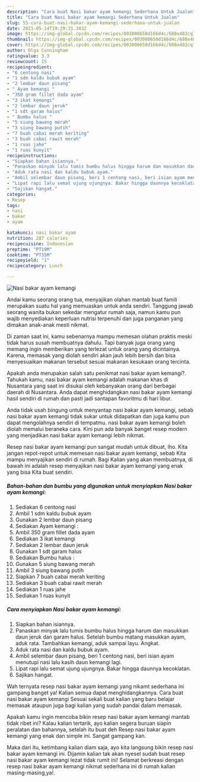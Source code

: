 ```yaml
---
description: "Cara buat Nasi bakar ayam kemangi Sederhana Untuk Jualan"
title: "Cara buat Nasi bakar ayam kemangi Sederhana Untuk Jualan"
slug: 55-cara-buat-nasi-bakar-ayam-kemangi-sederhana-untuk-jualan
date: 2021-05-14T19:29:31.343Z
image: https://img-global.cpcdn.com/recipes/003000650d166d4c/680x482cq70/nasi-bakar-ayam-kemangi-foto-resep-utama.jpg
thumbnail: https://img-global.cpcdn.com/recipes/003000650d166d4c/680x482cq70/nasi-bakar-ayam-kemangi-foto-resep-utama.jpg
cover: https://img-global.cpcdn.com/recipes/003000650d166d4c/680x482cq70/nasi-bakar-ayam-kemangi-foto-resep-utama.jpg
author: Olga Cunningham
ratingvalue: 3.3
reviewcount: 15
recipeingredient:
- "6 centong nasi"
- "1 sdm kaldu bubuk ayam"
- "2 lembar daun pisang"
- " Ayam kemangi "
- "350 gram fillet dada ayam"
- "3 ikat kemangi"
- "2 lembar daun jeruk"
- "1 sdt garam halus"
- " Bumbu halus "
- "5 siung bawang merah"
- "3 siung bawang putih"
- "7 buah cabai merah keriting"
- "3 buah cabai rawit merah"
- "1 ruas jahe"
- "1 ruas kunyit"
recipeinstructions:
- "Siapkan bahan isiannya."
- "Panaskan minyak lalu tumis bumbu halus hingga harum dan masukkan daun jeruk dan garam halus. Setelah bumbu matang masukkan ayam, aduk rata. Tambahkan kemangi, aduk sampai layu. Angkat."
- "Aduk rata nasi dan kaldu bubuk ayam."
- "Ambil selembar daun pisang, beri 1 centong nasi, beri isian ayam menutupi nasi lalu kasih daun kemangi lagi."
- "Lipat rapi lalu semat ujung ujungnya. Bakar hingga daunnya kecoklatan."
- "Sajikan hangat."
categories:
- Resep
tags:
- nasi
- bakar
- ayam

katakunci: nasi bakar ayam 
nutrition: 287 calories
recipecuisine: Indonesian
preptime: "PT19M"
cooktime: "PT35M"
recipeyield: "1"
recipecategory: Lunch

---
```



![Nasi bakar ayam kemangi](https://img-global.cpcdn.com/recipes/003000650d166d4c/680x482cq70/nasi-bakar-ayam-kemangi-foto-resep-utama.jpg)

Andai kamu seorang orang tua, menyajikan olahan mantab buat famili merupakan suatu hal yang memuaskan untuk anda sendiri. Tanggung jawab seorang  wanita bukan sekedar mengatur rumah saja, namun kamu pun wajib menyediakan keperluan nutrisi terpenuhi dan juga panganan yang dimakan anak-anak mesti nikmat.

Di zaman  saat ini, kamu sebenarnya mampu memesan olahan praktis meski tidak harus susah membuatnya dahulu. Tapi banyak juga orang yang memang ingin memberikan yang terlezat untuk orang yang dicintainya. Karena, memasak yang diolah sendiri akan jauh lebih bersih dan bisa menyesuaikan makanan tersebut sesuai makanan kesukaan orang tercinta. 



Apakah anda merupakan salah satu penikmat nasi bakar ayam kemangi?. Tahukah kamu, nasi bakar ayam kemangi adalah makanan khas di Nusantara yang saat ini disukai oleh kebanyakan orang dari berbagai daerah di Nusantara. Anda dapat menghidangkan nasi bakar ayam kemangi hasil sendiri di rumah dan pasti jadi santapan favoritmu di hari libur.

Anda tidak usah bingung untuk menyantap nasi bakar ayam kemangi, sebab nasi bakar ayam kemangi tidak sukar untuk didapatkan dan juga kamu pun dapat mengolahnya sendiri di tempatmu. nasi bakar ayam kemangi boleh diolah memalui beraneka cara. Kini pun ada banyak banget resep modern yang menjadikan nasi bakar ayam kemangi lebih nikmat.

Resep nasi bakar ayam kemangi pun sangat mudah untuk dibuat, lho. Kita jangan repot-repot untuk memesan nasi bakar ayam kemangi, sebab Kita mampu menyajikan sendiri di rumah. Bagi Kalian yang akan membuatnya, di bawah ini adalah resep menyajikan nasi bakar ayam kemangi yang enak yang bisa Kita buat sendiri.

<!--inarticleads1-->

##### Bahan-bahan dan bumbu yang digunakan untuk menyiapkan Nasi bakar ayam kemangi:

1. Sediakan 6 centong nasi
1. Ambil 1 sdm kaldu bubuk ayam
1. Gunakan 2 lembar daun pisang
1. Sediakan  Ayam kemangi :
1. Ambil 350 gram fillet dada ayam
1. Sediakan 3 ikat kemangi
1. Sediakan 2 lembar daun jeruk
1. Gunakan 1 sdt garam halus
1. Sediakan  Bumbu halus :
1. Gunakan 5 siung bawang merah
1. Ambil 3 siung bawang putih
1. Siapkan 7 buah cabai merah keriting
1. Sediakan 3 buah cabai rawit merah
1. Sediakan 1 ruas jahe
1. Sediakan 1 ruas kunyit




<!--inarticleads2-->

##### Cara menyiapkan Nasi bakar ayam kemangi:

1. Siapkan bahan isiannya.
1. Panaskan minyak lalu tumis bumbu halus hingga harum dan masukkan daun jeruk dan garam halus. Setelah bumbu matang masukkan ayam, aduk rata. Tambahkan kemangi, aduk sampai layu. Angkat.
1. Aduk rata nasi dan kaldu bubuk ayam.
1. Ambil selembar daun pisang, beri 1 centong nasi, beri isian ayam menutupi nasi lalu kasih daun kemangi lagi.
1. Lipat rapi lalu semat ujung ujungnya. Bakar hingga daunnya kecoklatan.
1. Sajikan hangat.




Wah ternyata resep nasi bakar ayam kemangi yang nikamt sederhana ini gampang banget ya! Kalian semua dapat menghidangkannya. Cara buat nasi bakar ayam kemangi Sesuai sekali buat kalian yang baru belajar memasak ataupun juga bagi kalian yang sudah pandai dalam memasak.

Apakah kamu ingin mencoba bikin resep nasi bakar ayam kemangi mantab tidak ribet ini? Kalau kalian tertarik, ayo kalian segera buruan siapin peralatan dan bahannya, setelah itu buat deh Resep nasi bakar ayam kemangi yang enak dan simple ini. Sangat gampang kan. 

Maka dari itu, ketimbang kalian diam saja, ayo kita langsung bikin resep nasi bakar ayam kemangi ini. Dijamin kalian tak akan nyesel sudah buat resep nasi bakar ayam kemangi lezat tidak rumit ini! Selamat berkreasi dengan resep nasi bakar ayam kemangi nikmat sederhana ini di rumah kalian masing-masing,ya!.

